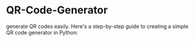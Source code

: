 # QR-Code-Generator
generate QR codes easily. Here's a step-by-step guide to creating a simple QR code generator in Python:
